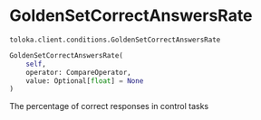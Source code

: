 # GoldenSetCorrectAnswersRate
`toloka.client.conditions.GoldenSetCorrectAnswersRate`

```python
GoldenSetCorrectAnswersRate(
    self,
    operator: CompareOperator,
    value: Optional[float] = None
)
```

The percentage of correct responses in control tasks

